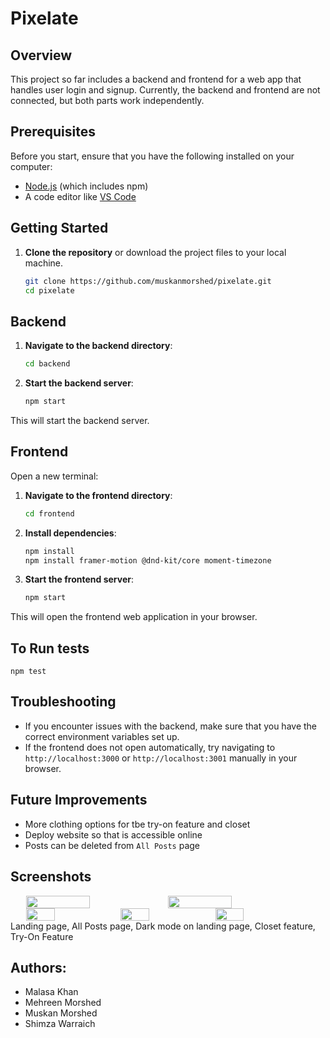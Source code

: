 # Pixelate

## Overview

This project so far includes a backend and frontend for a web app that handles user login and signup. Currently, the backend and frontend are not connected, but both parts work independently.

## Prerequisites

Before you start, ensure that you have the following installed on your computer:

- [Node.js](https://nodejs.org/) (which includes npm)
- A code editor like [VS Code](https://code.visualstudio.com/)

## Getting Started

1. **Clone the repository** or download the project files to your local machine.
    ```bash
    git clone https://github.com/muskanmorshed/pixelate.git
    cd pixelate
    ```
## Backend
1. **Navigate to the backend directory**:
   ```bash
   cd backend
    ```
2. **Start the backend server**:
    ```bash
    npm start
    ```
This will start the backend server.

## Frontend
Open a new terminal:
1. **Navigate to the frontend directory**:
    ```bash
    cd frontend
    ```
2. **Install dependencies**:
    ```bash
    npm install
    npm install framer-motion @dnd-kit/core moment-timezone
    ```
3. **Start the frontend server**:
    ```bash
    npm start
    ```
This will open the frontend web application in your browser.

## To Run tests
    npm test

## Troubleshooting
- If you encounter issues with the backend, make sure that you have the correct environment variables set up.
- If the frontend does not open automatically, try navigating to `http://localhost:3000` or `http://localhost:3001` manually in your browser.

## Future Improvements
- More clothing options for tbe try-on feature and closet
- Deploy website so that is accessible online
- Posts can be deleted from `All Posts` page

## Screenshots
<div style="display: flex; justify-content: center; flex-wrap: wrap;">
    <img src="./images/landing-screenshot.png" width="45%" />
    <img src="./images/posts-screenshot.png" width="45%" />
</div>

<div style="display: flex; justify-content: center; flex-wrap: wrap;">
    <img src="./images/darkmode-screenshot.png" width="30%" />
    <img src="./images/closet-screenshot.png" width="30%" />
    <img src="./images/try-on-screenshot.png" width="30%" />
</div>
Landing page, All Posts page, Dark mode on landing page, Closet feature, Try-On Feature


## Authors:
- Malasa Khan
- Mehreen Morshed
- Muskan Morshed
- Shimza Warraich
